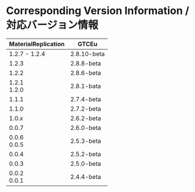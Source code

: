 # Corresponding Version Information / 対応バージョン情報
| MaterialReplication | GTCEu       |
|---------------------|-------------|
| 1.2.7 - 1.2.4       | 2.8.10-beta |
| 1.2.3               | 2.8.8-beta  |
| 1.2.2               | 2.8.6-beta  |
| 1.2.1 <br> 1.2.0    | 2.8.1-bata  |
| 1.1.1               | 2.7.4-beta  |
| 1.1.0               | 2.7.2-beta  |
| 1.0.x               | 2.6.2-beta  |
| 0.0.7               | 2.6.0-beta  |
| 0.0.6 <br> 0.0.5    | 2.5.3-beta  |
| 0.0.4               | 2.5.2-beta  |
| 0.0.3               | 2.5.0-beta  |
| 0.0.2 <br> 0.0.1    | 2.4.4-beta  |

